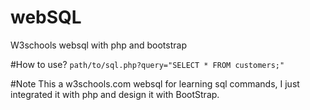 # webSQL
W3schools websql with php and bootstrap


#How to use?
```path/to/sql.php?query="SELECT * FROM customers;"```

#Note
This a w3schools.com websql for learning sql commands, I just integrated it with php and design it with BootStrap.
